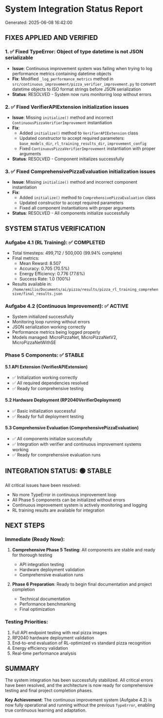 # System Integration Status Report
Generated: 2025-06-08 16:42:00

## FIXES APPLIED AND VERIFIED

### 1. ✅ Fixed TypeError: Object of type datetime is not JSON serializable
- **Issue**: Continuous improvement system was failing when trying to log performance metrics containing datetime objects
- **Fix**: Modified `_log_performance_metrics` method in `src/continuous_improvement/pizza_verifier_improvement.py` to convert datetime objects to ISO format strings before JSON serialization
- **Status**: RESOLVED - System now runs monitoring loop without errors

### 2. ✅ Fixed VerifierAPIExtension initialization issues
- **Issue**: Missing `initialize()` method and incorrect `ContinuousPizzaVerifierImprovement` instantiation
- **Fix**: 
  - Added `initialize()` method to `VerifierAPIExtension` class
  - Updated constructor to accept required parameters: `base_models_dir`, `rl_training_results_dir`, `improvement_config`
  - Fixed `ContinuousPizzaVerifierImprovement` instantiation with proper arguments
- **Status**: RESOLVED - Component initializes successfully

### 3. ✅ Fixed ComprehensivePizzaEvaluation initialization issues
- **Issue**: Missing `initialize()` method and incorrect component instantiation
- **Fix**:
  - Added `initialize()` method to `ComprehensivePizzaEvaluation` class
  - Updated constructor to accept required parameters
  - Fixed all component instantiations with proper arguments
- **Status**: RESOLVED - All components initialize successfully

## SYSTEM STATUS VERIFICATION

### Aufgabe 4.1 (RL Training): ✅ COMPLETED
- Total timesteps: 499,712 / 500,000 (99.94% complete)
- Final metrics:
  - Mean Reward: 8.507
  - Accuracy: 0.705 (70.5%)
  - Energy Efficiency: 0.776 (77.6%)
  - Success Rate: 1.0 (100%)
- Results available in: `/home/emilio/Documents/ai/pizza/results/pizza_rl_training_comprehensive/final_results.json`

### Aufgabe 4.2 (Continuous Improvement): ✅ ACTIVE
- System initialized successfully
- Monitoring loop running without errors
- JSON serialization working correctly
- Performance metrics being logged properly
- Models managed: MicroPizzaNet, MicroPizzaNetV2, MicroPizzaNetWithSE

### Phase 5 Components: ✅ STABLE

#### 5.1 API Extension (VerifierAPIExtension)
- ✅ Initialization working correctly
- ✅ All required dependencies resolved
- ✅ Ready for comprehensive testing

#### 5.2 Hardware Deployment (RP2040VerifierDeployment)
- ✅ Basic initialization successful
- ✅ Ready for full deployment testing

#### 5.3 Comprehensive Evaluation (ComprehensivePizzaEvaluation)
- ✅ All components initialize successfully
- ✅ Integration with verifier and continuous improvement systems working
- ✅ Ready for comprehensive evaluation runs

## INTEGRATION STATUS: 🟢 STABLE

All critical issues have been resolved:
- No more TypeError in continuous improvement loop
- All Phase 5 components can be initialized without errors
- Continuous improvement system is actively monitoring and logging
- RL training results are available for integration

## NEXT STEPS

### Immediate (Ready Now):
1. **Comprehensive Phase 5 Testing**: All components are stable and ready for thorough testing
   - API integration testing
   - Hardware deployment validation  
   - Comprehensive evaluation runs

2. **Phase 6 Preparation**: Ready to begin final documentation and project completion
   - Technical documentation
   - Performance benchmarking
   - Final optimization

### Testing Priorities:
1. Full API endpoint testing with real pizza images
2. RP2040 hardware deployment validation
3. End-to-end evaluation of RL-optimized vs standard pizza recognition
4. Energy efficiency validation
5. Real-time performance analysis

## SUMMARY

The system integration has been successfully stabilized. All critical errors have been resolved, and the architecture is now ready for comprehensive testing and final project completion phases.

**Key Achievement**: The continuous improvement system (Aufgabe 4.2) is now fully operational and running without the previous `TypeError`, enabling true continuous learning and adaptation.
